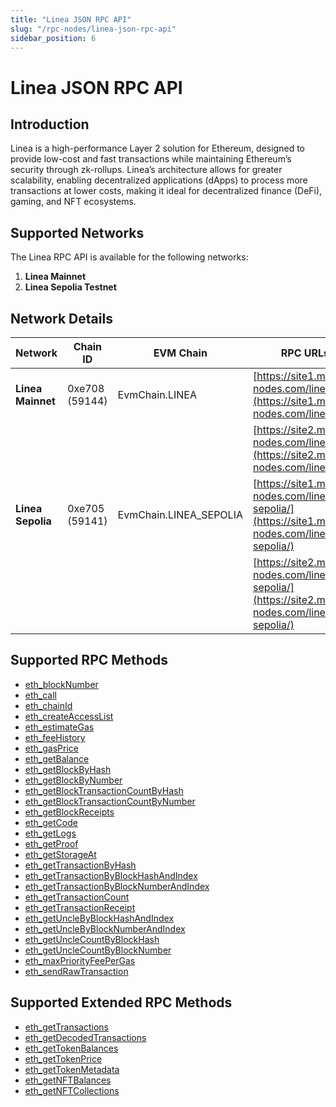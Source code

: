 ```yaml
---
title: "Linea JSON RPC API"
slug: "/rpc-nodes/linea-json-rpc-api"
sidebar_position: 6
---
```


# Linea JSON RPC API

## Introduction

Linea is a high-performance Layer 2 solution for Ethereum, designed to provide low-cost and fast transactions while maintaining Ethereum’s security through zk-rollups. Linea’s architecture allows for greater scalability, enabling decentralized applications (dApps) to process more transactions at lower costs, making it ideal for decentralized finance (DeFi), gaming, and NFT ecosystems.

## Supported Networks

The Linea RPC API is available for the following networks:

1. **Linea Mainnet**
2. **Linea Sepolia Testnet**

## Network Details

| Network           | Chain ID       | EVM Chain              | RPC URLs                                                                                         |
| ----------------- | -------------- | ---------------------- | ------------------------------------------------------------------------------------------------ |
| **Linea Mainnet** | 0xe708 (59144) | EvmChain.LINEA         | [https://site1.moralis-nodes.com/linea/](https://site1.moralis-nodes.com/linea/)                 |
|                   |                |                        | [https://site2.moralis-nodes.com/linea/](https://site2.moralis-nodes.com/linea/)                 |
| **Linea Sepolia** | 0xe705 (59141) | EvmChain.LINEA_SEPOLIA | [https://site1.moralis-nodes.com/linea-sepolia/](https://site1.moralis-nodes.com/linea-sepolia/) |
|                   |                |                        | [https://site2.moralis-nodes.com/linea-sepolia/](https://site2.moralis-nodes.com/linea-sepolia/) |

## Supported RPC Methods

- [eth_blockNumber](/rpc-nodes/reference/eth_blockNumber)
- [eth_call](/rpc-nodes/reference/eth_call)
- [eth_chainId](/rpc-nodes/reference/eth_chainId)
- [eth_createAccessList](/rpc-nodes/reference/eth_createAccessList)
- [eth_estimateGas](/rpc-nodes/reference/eth_estimateGas)
- [eth_feeHistory](/rpc-nodes/reference/eth_feeHistory)
- [eth_gasPrice](/rpc-nodes/reference/eth_gasPrice)
- [eth_getBalance](/rpc-nodes/reference/eth_getBalance)
- [eth_getBlockByHash](/rpc-nodes/reference/eth_getBlockByHash)
- [eth_getBlockByNumber](/rpc-nodes/reference/eth_getBlockByNumber)
- [eth_getBlockTransactionCountByHash](/rpc-nodes/reference/eth_getBlockTransactionCountByHash)
- [eth_getBlockTransactionCountByNumber](/rpc-nodes/reference/eth_getBlockTransactionCountByNumber)
- [eth_getBlockReceipts](/rpc-nodes/reference/eth_getBlockReceipts)
- [eth_getCode](/rpc-nodes/reference/eth_getCode)
- [eth_getLogs](/rpc-nodes/reference/eth_getLogs)
- [eth_getProof](/rpc-nodes/reference/eth_getProof)
- [eth_getStorageAt](/rpc-nodes/reference/eth_getStorageAt)
- [eth_getTransactionByHash](/rpc-nodes/reference/eth_getTransactionByHash)
- [eth_getTransactionByBlockHashAndIndex](/rpc-nodes/reference/eth_getTransactionByBlockHashAndIndex)
- [eth_getTransactionByBlockNumberAndIndex](/rpc-nodes/reference/eth_getTransactionByBlockNumberAndIndex)
- [eth_getTransactionCount](/rpc-nodes/reference/eth_getTransactionCount)
- [eth_getTransactionReceipt](/rpc-nodes/reference/eth_getTransactionReceipt)
- [eth_getUncleByBlockHashAndIndex](/rpc-nodes/reference/eth_getUncleByBlockHashAndIndex)
- [eth_getUncleByBlockNumberAndIndex](/rpc-nodes/reference/eth_getUncleByBlockNumberAndIndex)
- [eth_getUncleCountByBlockHash](/rpc-nodes/reference/eth_getUncleCountByBlockHash)
- [eth_getUncleCountByBlockNumber](/rpc-nodes/reference/eth_getUncleCountByBlockNumber)
- [eth_maxPriorityFeePerGas](/rpc-nodes/reference/eth_maxPriorityFeePerGas)
- [eth_sendRawTransaction](/rpc-nodes/reference/eth_sendRawTransaction)

## Supported Extended RPC Methods

- [eth_getTransactions](/rpc-nodes/reference/extended-rpc/eth_getTransactions)
- [eth_getDecodedTransactions](/rpc-nodes/reference/extended-rpc/eth_getDecodedTransactions)
- [eth_getTokenBalances](/rpc-nodes/reference/extended-rpc/eth_getTokenBalances)
- [eth_getTokenPrice](/rpc-nodes/reference/extended-rpc/eth_getTokenPrice)
- [eth_getTokenMetadata](/rpc-nodes/reference/extended-rpc/eth_getTokenMetadata)
- [eth_getNFTBalances](/rpc-nodes/reference/extended-rpc/eth_getNFTBalances)
- [eth_getNFTCollections](/rpc-nodes/reference/extended-rpc/eth_getNFTCollections)
